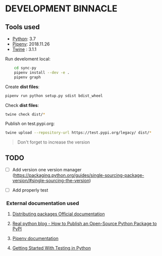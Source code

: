 # DEVELOPMENT BINNACLE

## Tools used

* [Python](https://www.python.org/): 3.7
* [Pipenv](https://github.com/pypa/pipenv): 2018.11.26
* [Twine](https://github.com/pypa/twine/) : 3.1.1

Run develoment local:
```bash
    cd sync-py
    pipenv install --dev -e .
    pipenv graph
```

Create **dist files**: 
```bash
pipenv run python setup.py sdist bdist_wheel
```

Check **dist files**: 
```bash
twine check dist/*
```

Publish on test.pypi.org: 
```bash
twine upload --repository-url https://test.pypi.org/legacy/ dist/*
```

> Don't forget to increase the version

## TODO

- [ ] Add version one version manager (https://packaging.python.org/guides/single-sourcing-package-version/#single-sourcing-the-version)
- [ ] Add properly test


###  External documentation used

1. [Distributing packages Official documentation](https://packaging.python.org/guides/distributing-packages-using-setuptools/#uploading-your-project-to-pypi)

1. [Real python blog - How to Publish an Open-Source Python Package to PyPI](https://realpython.com/pypi-publish-python-package/)

1. [Pipenv documentation](https://github.com/pypa/pipenv)

1. [Getting Started With Testing in Python](https://realpython.com/python-testing/)
